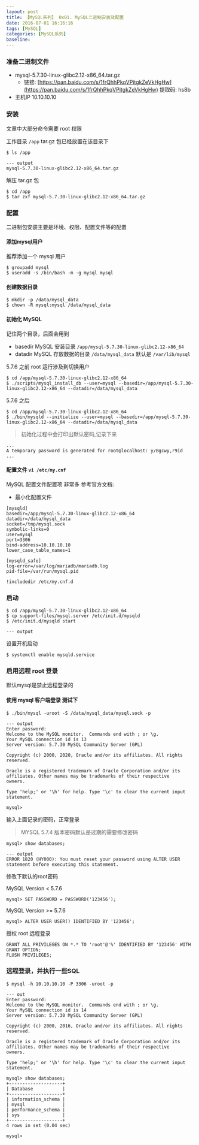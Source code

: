 ```yaml
---
layout: post
title: 【MySQL系列】 0x01. MySQL二进制安装及配置
date: 2016-07-01 16:16:16
tags: [MySQL]
categories: [MySQL系列]
baseline:
---
```


### 准备二进制文件

- mysql-5.7.30-linux-glibc2.12-x86_64.tar.gz
  - 链接: [https://pan.baidu.com/s/1frQhhPkqVPitgkZeVkHgHw](https://pan.baidu.com/s/1frQhhPkqVPitgkZeVkHgHw) 提取码: hs8b
- 主机IP 10.10.10.10

### 安装

文章中大部分命令需要 root 权限

工作目录 `/app` tar.gz 包已经放置在该目录下

```
$ ls /app

--- output
mysql-5.7.30-linux-glibc2.12-x86_64.tar.gz
```

解压 tar.gz 包

```
$ cd /app
$ tar zxf mysql-5.7.30-linux-glibc2.12-x86_64.tar.gz
```

### 配置

二进制包安装主要是环境、权限、配置文件等的配置

#### 添加mysql用户

推荐添加一个 mysql 用户

```
$ groupadd mysql
$ useradd -s /bin/bash -m -g mysql mysql
```

#### 创建数据目录

```
$ mkdir -p /data/mysql_data
$ chown -R mysql:mysql /data/mysql_data
```

#### 初始化 MySQL

记住两个目录，后面会用到
- basedir MySQL 安装目录 `/app/mysql-5.7.30-linux-glibc2.12-x86_64`
- datadir MySQL 存放数据的目录 `/data/mysql_data` 默认是 `/var/lib/mysql`

5.7.6 之前 root 运行涉及到切换用户

```
$ cd /app/mysql-5.7.30-linux-glibc2.12-x86_64
$ ./scripts/mysql_install_db --user=mysql --basedir=/app/mysql-5.7.30-linux-glibc2.12-x86_64 --datadir=/data/mysql_data
```

5.7.6 之后

```
$ cd /app/mysql-5.7.30-linux-glibc2.12-x86_64
$ ./bin/mysqld --initialize --user=mysql --basedir=/app/mysql-5.7.30-linux-glibc2.12-x86_64 --datadir=/data/mysql_data
```

> 初始化过程中会打印出默认密码,记录下来

```
...
A temporary password is generated for root@localhost: y/Bgcwy,r9id
...
```

#### 配置文件 `vi /etc/my.cnf`

MySQL 配置文件配置项 非常多 参考官方文档:

- 最小化配置文件

```
[mysqld]
basedir=/app/mysql-5.7.30-linux-glibc2.12-x86_64
datadir=/data/mysql_data
socket=/tmp/mysql.sock
symbolic-links=0
user=mysql
port=3306
bind-address=10.10.10.10
lower_case_table_names=1

[mysqld_safe]
log-error=/var/log/mariadb/mariadb.log
pid-file=/var/run/mysql.pid

!includedir /etc/my.cnf.d
```

### 启动

```
$ cd /app/mysql-5.7.30-linux-glibc2.12-x86_64
$ cp support-files/mysql.server /etc/init.d/mysqld
$ /etc/init.d/mysqld start

--- output
```

设置开机启动

```
$ systemctl enable mysqld.service
```

### 启用远程 root 登录

默认mysql是禁止远程登录的

#### 使用 mysql 客户端登录 测试下

```
$ ./bin/mysql -uroot -S /data/mysql_data/mysql.sock -p

--- output
Enter password:
Welcome to the MySQL monitor.  Commands end with ; or \g.
Your MySQL connection id is 13
Server version: 5.7.30 MySQL Community Server (GPL)

Copyright (c) 2000, 2020, Oracle and/or its affiliates. All rights reserved.

Oracle is a registered trademark of Oracle Corporation and/or its
affiliates. Other names may be trademarks of their respective
owners.

Type 'help;' or '\h' for help. Type '\c' to clear the current input statement.

mysql>
```

输入上面记录的密码，正常登录

> MYSQL 5.7.4 版本密码默认是过期的需要修改密码

```
mysql> show databases;

--- output
ERROR 1820 (HY000): You must reset your password using ALTER USER statement before executing this statement.
```

修改下默认的root密码

MySQL Version < 5.7.6

```
mysql> SET PASSWORD = PASSWORD('123456');
```

MySQL Version >= 5.7.6

```
mysql> ALTER USER USER() IDENTIFIED BY '123456';
```

授权 root 远程登录

```
GRANT ALL PRIVILEGES ON *.* TO 'root'@'%' IDENTIFIED BY '123456' WITH GRANT OPTION;
FLUSH PRIVILEGES;
```

### 远程登录，并执行一些SQL

```
$ mysql -h 10.10.10.10 -P 3306 -uroot -p

--- out
Enter password:
Welcome to the MySQL monitor.  Commands end with ; or \g.
Your MySQL connection id is 14
Server version: 5.7.30 MySQL Community Server (GPL)

Copyright (c) 2000, 2016, Oracle and/or its affiliates. All rights reserved.

Oracle is a registered trademark of Oracle Corporation and/or its
affiliates. Other names may be trademarks of their respective
owners.

Type 'help;' or '\h' for help. Type '\c' to clear the current input statement.

mysql> show databases;
+--------------------+
| Database           |
+--------------------+
| information_schema |
| mysql              |
| performance_schema |
| sys                |
+--------------------+
4 rows in set (0.04 sec)

mysql>

```

###
